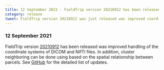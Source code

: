 ```yaml
---
title: 12 September 2021 - FieldTrip version 20210912 has been released
category: release
tweet: FieldTrip version 20210912 was just released was improved coordinate system handling for DICOM/NIFTI, new parcellation-based clustering functionality and many more fixes. See http://www.fieldtriptoolbox.org/#12-september-2021
---
```


### 12 September 2021

FieldTrip version [20210912](http://github.com/fieldtrip/fieldtrip/releases/tag/20210912) has been released was improved handling of the coordinate systems of DICOM and NIfTI files. In addition, cluster neighboring can be done using based on the spatial relationship between parcels. See [GitHub](https://github.com/fieldtrip/fieldtrip/compare/20210904...20210912) for the detailed list of updates.
